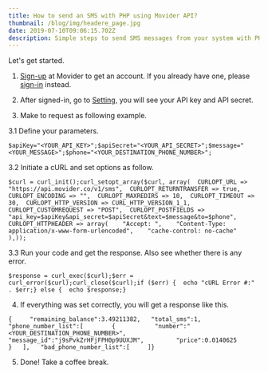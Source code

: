```yaml
---
title: How to send an SMS with PHP using Movider API?
thumbnail: /blog/img/headere_page.jpg
date: 2019-07-10T09:06:15.702Z
description: Simple steps to send SMS messages from your system with PHP using Movider API.
---
```

Let's get started.

1. [Sign-up](https://dashboard.movider.co/sign-up) at Movider to get an account. If you already have one, please [sign-in](https://dashboard.movider.co/sign-in) instead.

2. After signed-in, go to [Setting](https://dashboard.movider.co/setting), you will see your API key and API secret.

3. Make to request as following example.

3.1 Define your parameters.

```
$apiKey="<YOUR_API_KEY>";$apiSecret="<YOUR_API_SECRET>";$message="<YOUR_MESSAGE>";$phone="<YOUR_DESTINATION_PHONE_NUMBER>";
```

3.2 Initiate a cURL and set options as follow.

```
$curl = curl_init();curl_setopt_array($curl, array(  CURLOPT_URL => "https://api.movider.co/v1/sms",  CURLOPT_RETURNTRANSFER => true,  CURLOPT_ENCODING => "",  CURLOPT_MAXREDIRS => 10,  CURLOPT_TIMEOUT => 30,  CURLOPT_HTTP_VERSION => CURL_HTTP_VERSION_1_1,  CURLOPT_CUSTOMREQUEST => "POST",  CURLOPT_POSTFIELDS => "api_key=$apiKey&api_secret=$apiSecret&text=$message&to=$phone",  CURLOPT_HTTPHEADER => array(    "Accept: ",    "Content-Type: application/x-www-form-urlencoded",    "cache-control: no-cache"  ),));
```

3.3 Run your code and get the response. Also see whether there is any error.

```
$response = curl_exec($curl);$err = curl_error($curl);curl_close($curl);if ($err) {  echo "cURL Error #:" . $err;} else {  echo $response;}
```

4. If everything was set correctly, you will get a response like this.

```
{     "remaining_balance":3.49211382,   "total_sms":1,   "phone_number_list":[        {           "number":"<YOUR_DESTINATION_PHONE_NUMBER>",         "message_id":"j9sPvkZrHFjFPH0p9UUXJM",         "price":0.0140625      }   ],   "bad_phone_number_list":[     ]}
```

5. Done! Take a coffee break.
